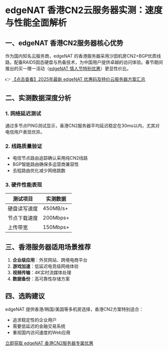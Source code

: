 # edgeNAT 香港CN2云服务器实测：速度与性能全面解析

## 一、edgeNAT 香港CN2服务器核心优势

作为国内知名云服务商，edgeNAT 的香港服务器采用沙田机房CN2+BGP优质线路，配备RAID5固态硬盘与热备技术，为中国用户提供卓越的访问体验。春节期间推出的买一赠一活动（[edgeNAT 情人节特别优惠](https://bit.ly/edgenat)）更显性价比。

👉 [【点击查看】2025年最新 edgeNAT 优惠码及特价云服务器方案汇总](https://bit.ly/edgenat)

## 二、实测数据深度分析

### 1. 网络延迟测试
通过多节点PING测试显示，香港CN2服务器平均延迟稳定在30ms以内，尤其对电信用户表现优异。

### 2. 线路质量验证
- 电信节点路由追踪确认采用纯CN2线路
- BGP智能路由确保多运营商兼容性
- 去程路由优化减少网络跳数

### 3. 硬件性能表现
| 测试项目       | 实测数据       |
|----------------|---------------|
| 硬盘读写速度   | 450MB/s+      |
| 节点下载速度   | 200Mbps+      |
| 上传带宽       | 150Mbps+      |

## 三、香港服务器适用场景推荐
1. **企业级应用**：外贸网站、跨境电商平台
2. **游戏加速**：低延迟电竞级网络体验
3. **视频传输**：4K实时流媒体处理
4. **数据备份**：高可靠性存储方案

## 四、选购建议
edgeNAT 提供香港/韩国/美国等多机房选择，香港CN2方案特别适合：
- 追求稳定性的企业用户
- 需要低延迟的金融交易系统
- 重视国内访问速度的Web应用

[立即获取 edgeNAT 香港CN2服务器专属优惠](https://bit.ly/edgenat)